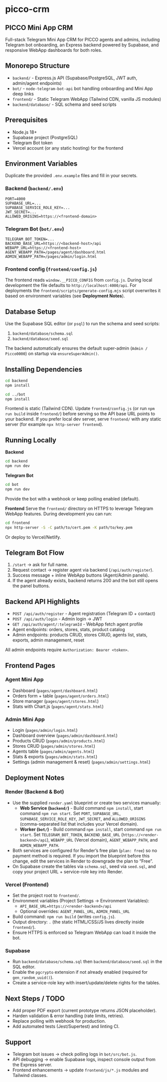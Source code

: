 ﻿# picco-crm

## PICCO Mini App CRM

Full-stack Telegram Mini App CRM for PICCO agents and admins, including Telegram bot onboarding, an Express backend powered by Supabase, and responsive WebApp dashboards for both roles.

## Monorepo Structure

- `backend/` - Express.js API (Supabase/PostgreSQL, JWT auth, admin/agent endpoints)
- `bot/` - `node-telegram-bot-api` bot handling onboarding and Mini App deep links
- `frontend/` - Static Telegram WebApp (Tailwind CDN, vanilla JS modules)
- `backend/database/` - SQL schema and seed scripts

## Prerequisites

- Node.js 18+
- Supabase project (PostgreSQL)
- Telegram Bot token
- Vercel account (or any static hosting) for the frontend

## Environment Variables

Duplicate the provided `.env.example` files and fill in your secrets.

### Backend (`backend/.env`)
```
PORT=4000
SUPABASE_URL=...
SUPABASE_SERVICE_ROLE_KEY=...
JWT_SECRET=...
ALLOWED_ORIGINS=https://<frontend-domain>
```

### Telegram Bot (`bot/.env`)
```
TELEGRAM_BOT_TOKEN=...
BACKEND_BASE_URL=https://<backend-host>/api
WEBAPP_URL=https://<frontend-host>
AGENT_WEBAPP_PATH=/pages/agent/dashboard.html
ADMIN_WEBAPP_PATH=/pages/admin/login.html
```

### Frontend config (`frontend/config.js`)

The frontend reads `window.__PICCO_CONFIG` from `config.js`. During local development the file defaults to `http://localhost:4000/api`. For deployments the `frontend/scripts/generate-config.mjs` script overwrites it based on environment variables (see **Deployment Notes**).

## Database Setup

Use the Supabase SQL editor (or `psql`) to run the schema and seed scripts:

1. `backend/database/schema.sql`
2. `backend/database/seed.sql`

The backend automatically ensures the default super-admin (`Admin / Picco0000`) on startup via `ensureSuperAdmin()`.

## Installing Dependencies

```bash
cd backend
npm install

cd ../bot
npm install
```

Frontend is static (Tailwind CDN). Update `frontend/config.js` (or run `npm run build` inside `frontend/`) before serving so the API base URL points to your backend. If you prefer local dev server, serve `frontend/` with any static server (for example `npx http-server frontend`).

## Running Locally

**Backend**
```bash
cd backend
npm run dev
```

**Telegram Bot**
```bash
cd bot
npm run dev
```

Provide the bot with a webhook or keep polling enabled (default).

**Frontend**
Serve the `frontend/` directory on HTTPS to leverage Telegram WebApp features. During development you can run:
```bash
cd frontend
npx http-server -S -C path/to/cert.pem -K path/to/key.pem
```
Or deploy to Vercel/Netlify.

## Telegram Bot Flow

1. `/start` → ask for full name.
2. Request contact → register agent via backend (`/api/auth/register`).
3. Success message + inline WebApp buttons (Agent/Admin panels).
4. If the agent already exists, backend returns 200 and the bot still opens the panel buttons.

## Backend API Highlights

- `POST /api/auth/register` - Agent registration (Telegram ID + contact)
- `POST /api/auth/login` - Admin login → JWT
- `GET /api/auth/agent/:telegramId` - WebApp fetch agent profile
- Agent endpoints: orders, stores, stats, product catalog
- Admin endpoints: products CRUD, stores CRUD, agents list, stats, exports, admin management, reset

All admin endpoints require `Authorization: Bearer <token>`.

## Frontend Pages

### Agent Mini App
- Dashboard (`pages/agent/dashboard.html`)
- Orders form + table (`pages/agent/orders.html`)
- Store manager (`pages/agent/stores.html`)
- Stats with Chart.js (`pages/agent/stats.html`)

### Admin Mini App
- Login (`pages/admin/login.html`)
- Dashboard overview (`pages/admin/dashboard.html`)
- Products CRUD (`pages/admin/products.html`)
- Stores CRUD (`pages/admin/stores.html`)
- Agents table (`pages/admin/agents.html`)
- Stats & exports (`pages/admin/stats.html`)
- Settings (admin management & reset) (`pages/admin/settings.html`)

## Deployment Notes

### Render (Backend & Bot)

- Use the supplied `render.yaml` blueprint or create two services manually:
  - **Web Service (`backend/`)** - Build command `npm install`, start command `npm run start`. Set `PORT`, `SUPABASE_URL`, `SUPABASE_SERVICE_ROLE_KEY`, `JWT_SECRET`, and `ALLOWED_ORIGINS` (comma-separated list that includes your Vercel domain).
  - **Worker (`bot/`)** - Build command `npm install`, start command `npm run start`. Set `TELEGRAM_BOT_TOKEN`, `BACKEND_BASE_URL` (`https://<render-backend>/api`), `WEBAPP_URL` (Vercel domain), `AGENT_WEBAPP_PATH`, and `ADMIN_WEBAPP_PATH`.
- Both services are configured for Render’s free plan (`plan: free`) so no payment method is required. If you import the blueprint before this change, edit the services in Render to downgrade the plan to “Free”.
- On Supabase create the tables via `schema.sql`, seed via `seed.sql`, and copy your project URL + service-role key into Render.

### Vercel (Frontend)

- Set the project root to `frontend/`.
- Environment variables (Project Settings → Environment Variables):
  - `API_BASE_URL=https://<render-backend>/api`
  - Optional overrides: `AGENT_PANEL_URL`, `ADMIN_PANEL_URL`
- Build command: `npm run build` (writes `config.js`).
- Output directory: `.` (the static HTML/CSS/JS lives directly inside `frontend/`).
- Ensure HTTPS is enforced so Telegram WebApp can load it inside the bot.

### Supabase

- Run `backend/database/schema.sql` then `backend/database/seed.sql` in the SQL editor.
- Enable the `pgcrypto` extension if not already enabled (required for `gen_random_uuid()`).
- Create a service-role key with insert/update/delete rights for the tables.

## Next Steps / TODO

- Add proper PDF export (current prototype returns JSON placeholder).
- Harden validation & error handling (rate limits, retries).
- Replace polling with webhook for production.
- Add automated tests (Jest/Supertest) and linting CI.

## Support

- Telegram bot issues → check polling logs in `bot/src/bot.js`.
- API debugging → enable Supabase logs, inspect console output from the Express server.
- Frontend enhancements → update `frontend/js/*.js` modules and Tailwind classes.

